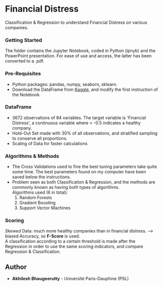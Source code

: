 # Financial Distress

Classification & Regression to understand Financial Distress on various companies. 

### Getting Started

The folder contains the Jupyter Notebook, coded in Python (ipnyb) and the PowerPoint presentation. For ease of use and access, the latter has been converted to a .pdf.

### Pre-Requisites

- Python packages: pandas, numpy, seaborn, sklearn.
- Download the DataFrame from [Kaggle](https://www.kaggle.com/shebrahimi/financial-distress), and modify the first instruction of the Notebook. 

### DataFrame

- 3672 observations of 84 variables. The target variable is 'Financial Distress', a continuous variable where > -0.5 indicates a healthy company. 
- Hold-Out Set made with 30% of all observations, and stratified sampling to conserve all proportions.
- Scaling of Data for faster calculations

### Algorithms & Methods

- The Cross Validations used to fine the best tuning parameters take quite some time. The best parameters found on my computer have been saved below the instructions. 
- Problem seen as both Classification & Regression, and the methods are commonly known as having both types of algorithms. <br>
Algorithms used (6 in total): 
  1. Random Forests
  2. Gradient Boosting
  3. Support Vector Machines
  
### Scoring

*Skewed* Data: much more healthy companies than in financial distress. --> biased Accuracy, so **F-Score** is used. <br>
A classification according to a certain threshold is made after the Regression in order to use the same scoring indicators, and compare Regression & Classification.

## Author

* **Akhilesh Bhaugeerutty** - Université Paris-Dauphine (PSL)
